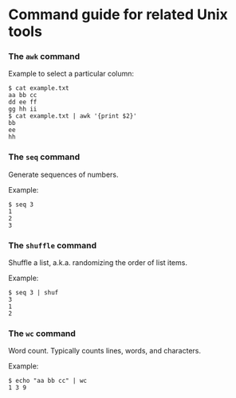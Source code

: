 # Command guide for related Unix tools

### The `awk` command

Example to select a particular column:

    $ cat example.txt
    aa bb cc
    dd ee ff
    gg hh ii
    $ cat example.txt | awk '{print $2}'
    bb
    ee
    hh

### The `seq` command

Generate sequences of numbers.

Example:

    $ seq 3
    1
    2
    3

### The `shuffle` command

Shuffle a list, a.k.a. randomizing the order of list items.

Example:

    $ seq 3 | shuf
    3
    1
    2

### The `wc` command

Word count. Typically counts lines, words, and characters.

Example:

    $ echo "aa bb cc" | wc
    1 3 9
